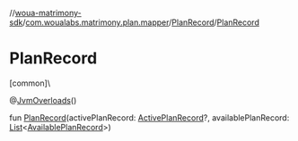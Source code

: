 //[woua-matrimony-sdk](../../../index.md)/[com.woualabs.matrimony.plan.mapper](../index.md)/[PlanRecord](index.md)/[PlanRecord](-plan-record.md)

# PlanRecord

[common]\

@[JvmOverloads](https://kotlinlang.org/api/latest/jvm/stdlib/kotlin.jvm/-jvm-overloads/index.html)()

fun [PlanRecord](-plan-record.md)(activePlanRecord: [ActivePlanRecord](../-active-plan-record/index.md)?, availablePlanRecord: [List](https://kotlinlang.org/api/latest/jvm/stdlib/kotlin.collections/-list/index.html)<[AvailablePlanRecord](../-available-plan-record/index.md)>)
